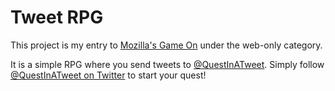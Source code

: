# Tweet RPG

This project is my entry to [Mozilla's Game On](https://gameon.mozilla.org) under the web-only category.

It is a simple RPG where you send tweets to [@QuestInATweet](http://twitter.com/questinatweet). Simply follow [@QuestInATweet on Twitter](http://twitter.com/QuestInATweet) to start your quest!
